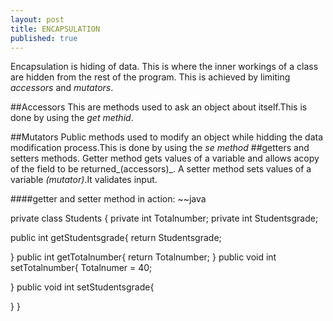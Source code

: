 ```yaml
---
layout: post
title: ENCAPSULATION
published: true
---
```


Encapsulation is hiding of data. This is where the inner workings of a class are hidden from the rest of the program.
This is achieved by limiting _accessors_ and _mutators_.

##Accessors
This are methods used to ask an object about itself.This is done by using the _get methid_.

##Mutators
Public methods used to modify an object while hidding the data modification process.This is done by using the _se method_
##getters and setters methods.
Getter method gets values of a variable and allows acopy of the field to be returned_(accessors)_.
A setter method sets values of a variable _(mutator)_.It validates input.

####getter and setter method in action:
~~java

private class Students
{
private int Totalnumber;
private int Studentsgrade;

public int getStudentsgrade{
 return Studentsgrade;

}
public int getTotalnumber{
return Totalnumber;
}
public void int setTotalnumber{
Totalnumer = 40;

}
public void int setStudentsgrade{

}
}

~~~